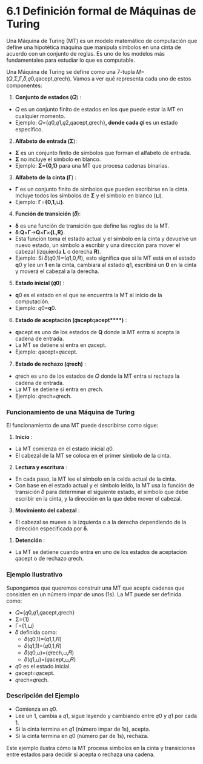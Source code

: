 # 6.1 Definición formal de Máquinas de Turing

Una Máquina de Turing (MT) es un modelo matemático de computación que define una hipotética máquina que manipula símbolos en una cinta de acuerdo con un conjunto de reglas. Es uno de los modelos más fundamentales para estudiar lo que es computable.

Una Máquina de Turing se define como una 7-tupla 𝑀=(𝑄,Σ,Γ,𝛿,𝑞0,𝑞acept,𝑞rech). Vamos a ver qué representa cada uno de estos componentes:

1. **Conjunto de estados (𝑄**) :

* 𝑄 es un conjunto finito de estados en los que puede estar la MT en cualquier momento.
* Ejemplo: 𝑄={𝑞0,𝑞1,𝑞2,𝑞acept,𝑞rech}**, donde cada 𝑞𝑖** es un estado específico.

2. **Alfabeto de entrada (Σ**):

* **Σ** es un conjunto finito de símbolos que forman el alfabeto de entrada.
* **Σ** no incluye el símbolo en blanco.
* Ejemplo: **Σ**=**{**0**,**1**}** para una MT que procesa cadenas binarias.

3. **Alfabeto de la cinta (Γ**) :

* **Γ** es un conjunto finito de símbolos que pueden escribirse en la cinta. Incluye todos los símbolos de **Σ** y el símbolo en blanco (**⊔**).
* Ejemplo: **Γ**=**{**0**,**1**,**⊔**}**.

4. **Función de transición (𝛿**):

* **δ** es una función de transición que define las reglas de la MT.
* **δ**:**Q**×**Γ**→**Q**×**Γ**×**{**L**,**R**}**.
* Esta función toma el estado actual y el símbolo en la cinta y devuelve un nuevo estado, un símbolo a escribir y una dirección para mover el cabezal (izquierda **L** o derecha **R**).
* Ejemplo: Si 𝛿(𝑞0,1)=(𝑞1,0,𝑅), esto significa que si la MT está en el estado **q**0 y lee un **1** en la cinta, cambiará al estado **q**1, escribirá un **0** en la cinta y moverá el cabezal a la derecha.

5. **Estado inicial (𝑞0**) :

* **q**0 es el estado en el que se encuentra la MT al inicio de la computación.
* Ejemplo: 𝑞0=**q**0.

6. **Estado de aceptación (𝑞acept**q**acept****)** :

* **q**acept es uno de los estados de **Q** donde la MT entra si acepta la cadena de entrada.
* La MT se detiene si entra en 𝑞acept.
* Ejemplo: 𝑞acept=𝑞acept.

7. **Estado de rechazo (𝑞rech)** :

* 𝑞rech es uno de los estados de 𝑄 donde la MT entra si rechaza la cadena de entrada.
* La MT se detiene si entra en 𝑞rech.
* Ejemplo: 𝑞rech=𝑞rech.

### Funcionamiento de una Máquina de Turing

El funcionamiento de una MT puede describirse como sigue:

1. **Inicio** :

* La MT comienza en el estado inicial 𝑞0.
* El cabezal de la MT se coloca en el primer símbolo de la cinta.

2. **Lectura y escritura** :

* En cada paso, la MT lee el símbolo en la celda actual de la cinta.
* Con base en el estado actual y el símbolo leído, la MT usa la función de transición 𝛿 para determinar el siguiente estado, el símbolo que debe escribir en la cinta, y la dirección en la que debe mover el cabezal.

3. **Movimiento del cabezal** :

* El cabezal se mueve a la izquierda o a la derecha dependiendo de la dirección especificada por **δ**.

1. **Detención** :

* La MT se detiene cuando entra en uno de los estados de aceptación 𝑞acept o de rechazo 𝑞rech.

### Ejemplo Ilustrativo

Supongamos que queremos construir una MT que acepte cadenas que consisten en un número impar de unos (1s). La MT puede ser definida como:

* 𝑄={𝑞0,𝑞1,𝑞acept,𝑞rech}
* Σ={1}
* Γ={1,⊔}
* 𝛿 definida como:
  * 𝛿(𝑞0,1)=(𝑞1,1,𝑅)
  * 𝛿(𝑞1,1)=(𝑞0,1,𝑅)
  * 𝛿(𝑞0,⊔)=(𝑞rech,⊔,𝑅)
  * 𝛿(𝑞1,⊔)=(𝑞acept,⊔,𝑅)
* 𝑞0 es el estado inicial.
* 𝑞acept=𝑞acept.
* 𝑞rech=𝑞rech.

### Descripción del Ejemplo

* Comienza en 𝑞0.
* Lee un 1, cambia a 𝑞1, sigue leyendo y cambiando entre 𝑞0 y 𝑞1 por cada 1.
* Si la cinta termina en 𝑞1 (número impar de 1s), acepta.
* Si la cinta termina en 𝑞0 (número par de 1s), rechaza.

Este ejemplo ilustra cómo la MT procesa símbolos en la cinta y transiciones entre estados para decidir si acepta o rechaza una cadena.
